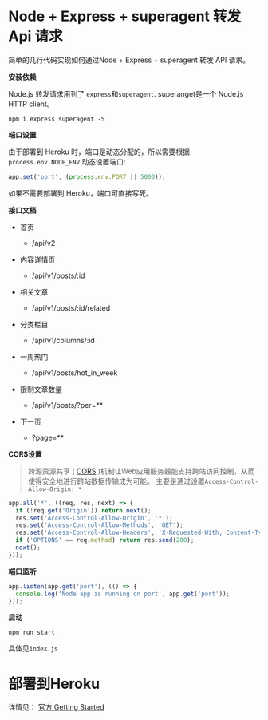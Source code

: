# Node + Express + superagent 转发 Api 请求
简单的几行代码实现如何通过Node + Express + superagent 转发 API 请求。

**安装依赖**

Node.js 转发请求用到了 `express`和`superagent`. superanget是一个 Node.js HTTP client。
```
npm i express superagent -S
```

**端口设置**

由于部署到 Heroku 时，端口是动态分配的，所以需要根据 `process.env.NODE_ENV` 动态设置端口:
```javascript
app.set('port', (process.env.PORT || 5000));
```
如果不需要部署到 Heroku，端口可直接写死。

**接口文档**

* 首页
  - /api/v2


* 内容详情页
  - /api/v1/posts/:id


* 相关文章
  - /api/v1/posts/:id/related


* 分类栏目
  - /api/v1/columns/:id


* 一周热门
  - /api/v1/posts/hot_in_week


* 限制文章数量
  - /api/v1/posts/?per=**


* 下一页
  - ?page=**


**CORS设置**

>跨源资源共享 ( [CORS](https://developer.mozilla.org/zh-CN/docs/Web/HTTP/Access_control_CORS) )机制让Web应用服务器能支持跨站访问控制，从而使得安全地进行跨站数据传输成为可能。
主要是通过设置`Access-Control-Allow-Origin: *`
```javascript
app.all('*', ((req, res, next) => {
  if (!req.get('Origin')) return next();
  res.set('Access-Control-Allow-Origin', '*');
  res.set('Access-Control-Allow-Methods', 'GET');
  res.set('Access-Control-Allow-Headers', 'X-Requested-With, Content-Type');
  if ('OPTIONS' == req.method) return res.send(200);
  next();
}));
```
**端口监听**

```javascript
app.listen(app.get('port'), (() => {
  console.log('Node app is running on port', app.get('port'));
}));
```
**启动**

```
npm run start
```

具体见`index.js`

# 部署到Heroku
详情见： [官方 Getting Started](https://devcenter.heroku.com/articles/getting-started-with-nodejs#introduction)
